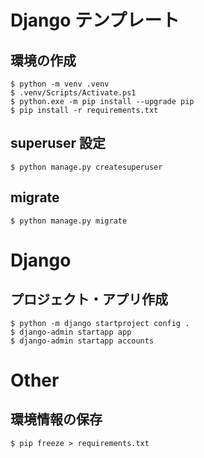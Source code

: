 # Django テンプレート

## 環境の作成

```
$ python -m venv .venv
$ .venv/Scripts/Activate.ps1
$ python.exe -m pip install --upgrade pip
$ pip install -r requirements.txt
```

## superuser 設定

```
$ python manage.py createsuperuser
```

## migrate

```
$ python manage.py migrate
```

# Django

## プロジェクト・アプリ作成

```
$ python -m django startproject config .
$ django-admin startapp app
$ django-admin startapp accounts
```

# Other

## 環境情報の保存

```
$ pip freeze > requirements.txt
```
